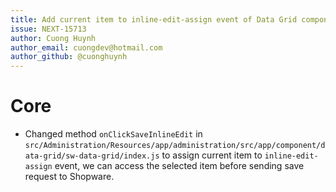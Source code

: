 ```yaml
---
title: Add current item to inline-edit-assign event of Data Grid component
issue: NEXT-15713
author: Cuong Huynh
author_email: cuongdev@hotmail.com
author_github: @cuonghuynh
---
```

# Core
* Changed method `onClickSaveInlineEdit` in `src/Administration/Resources/app/administration/src/app/component/data-grid/sw-data-grid/index.js` to assign current item to `inline-edit-assign` event, we can access the selected item before sending save request to Shopware.
